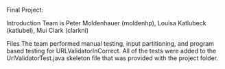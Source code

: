 Final Project:

Introduction
Team is Peter Moldenhauer (moldenhp), Louisa Katlubeck (katlubel), Mui Clark (clarkni)

Files
The team performed manual testing, input partitioning, and program based testing for URLValidatorInCorrect.
All of the tests were added to the UrlValidatorTest.java skeleton file that was provided with the project folder.